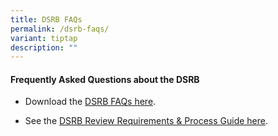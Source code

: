 ```yaml
---
title: DSRB FAQs
permalink: /dsrb-faqs/
variant: tiptap
description: ""
---
```

<h4><strong>Frequently Asked Questions about the DSRB</strong></h4>
<ul data-tight="true" class="tight">
<li>
<p>Download the <a href="/files/Ethics/DSRB_General_FAQs_v260324.pdf" rel="noopener noreferrer nofollow" target="_blank">DSRB FAQs here</a>.</p>
</li>
<li>
<p>See the <a href="/dsrb-reviewguide/" rel="noopener nofollow" target="_blank">DSRB Review Requirements &amp; Process Guide here</a>.</p>
</li>
</ul>
<p></p>